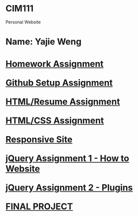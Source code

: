 # CIM111
Personal Website
<p><h1>Name: Yajie Weng<h1><p/>
<p><a href="https://github.com/YajieWeng/CIM111/tree/master/HW">Homework Assignment<a/><p/>

<a href="https://github.com/YajieWeng/CIM111/tree/master/HW/a2">
Github Setup Assignment<a/>
  
<p><a href="https://github.com/YajieWeng/CIM111/tree/master/HW/a3">
HTML/Resume Assignment<a/><p/>
  
<p><a href="https://github.com/YajieWeng/CIM111/tree/master/HW/a4">
HTML/CSS Assignment<a/><p/>

<p><a href="https://github.com/YajieWeng/CIM111/tree/master/HW/a5">
Responsive Site<a/><p/>

<p><a href="https://github.com/YajieWeng/CIM111/tree/master/HW/a6">
jQuery Assignment 1 - How to Website<a/><p/>
  
<p><a href="https://github.com/YajieWeng/CIM111/tree/master/HW/a7">
jQuery Assignment 2 - Plugins<a/><p/>
  
<p><a href="https://github.com/YajieWeng/CIM111/tree/master/HW/a8">
FINAL PROJECT<a/><p/>
